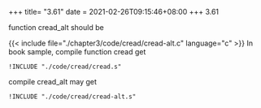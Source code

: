 +++
title= "3.61"
date = 2021-02-26T09:15:46+08:00
+++
3.61

function cread_alt should be

{{< include file="./chapter3/code/cread/cread-alt.c" language="c" >}}
In book sample, compile function cread get

```gas
!INCLUDE "./code/cread/cread.s"
```

compile cread_alt may get

```gas
!INCLUDE "./code/cread/cread-alt.s"
```





